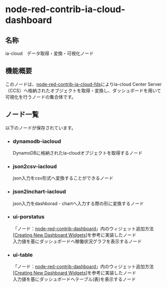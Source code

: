 # node-red-contrib-ia-cloud-dashboard

## 名称
ia-cloud　データ取得・変換・可視化ノード



## 機能概要

このノードは、[node-red-contrib-ia-cloud-fds](https://github.com/ia-cloud/node-red-contrib-ia-cloud-fds)によりia-cloud Center Server（CCS）へ格納されたオブジェクトを取得・変換し、ダッシュボードを用いて可視化を行うノードの集合体です。

## ノード一覧
以下のノードが保存されています。  

- ### dynamodb-iacloud
  DynamoDBに格納されたia-cloudオブジェクトを取得するノード  
  
- ### json2csv-iacloud
  json入力をcsv形式へ変換することができるノード  

- ### json2inchart-iacloud
  json入力をdashborad - chartへ入力する際の形に変換するノード

- ### ui-porstatus
  「ノード：[node-red-contrib-dashboard](https://github.com/node-red/node-red-dashboard)」内のウィジェット追加方法[[Creating New Dashboard Widgets](https://github.com/node-red/node-red-dashboard/wiki/Creating-New-Dashboard-Widgets)]を参考に実装したノード   
  入力値を基にダッシュボードへ稼働状況グラフを表示するノード
- ### ui-table
  「ノード：[node-red-contrib-dashboard](https://github.com/node-red/node-red-dashboard)」内のウィジェット追加方法[[Creating New Dashboard Widgets](https://github.com/node-red/node-red-dashboard/wiki/Creating-New-Dashboard-Widgets)]を参考に実装したノード  
  入力値を基にダッシュボードへテーブル(表)を表示するノード